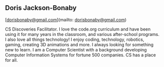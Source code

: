 ## Doris Jackson-Bonaby[dorisbonaby@gmail.com](mailto: dorisbonaby@gmail.com)CS Discoveries Facilitator.   I love the code.org curriculum and have been using it for many years in the classroom, and various after-school programs. I also love all things technology! I enjoy coding, technology, robotics, gaming, creating 3D animations and more. I always looking for something new to learn. I am a Computer Scientist with a background developing Computer Information Systems for fortune 500 companies. CS has a place for all.